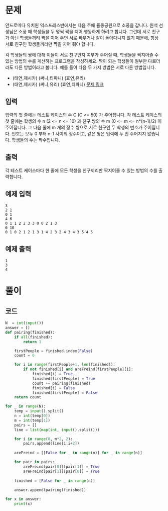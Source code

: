 # 문제
안드로메다 유치원 익스프레스반에서는 다음 주에 율동공원으로 소풍을 갑니다. 원석 선생님은 소풍 때 학생들을 두 명씩 짝을 지어 행동하게 하려고 합니다. 그런데 서로 친구가 아닌 학생들끼리 짝을 지어 주면 서로 싸우거나 같이 돌아다니지 않기 때문에, 항상 서로 친구인 학생들끼리만 짝을 지어 줘야 합니다.

각 학생들의 쌍에 대해 이들이 서로 친구인지 여부가 주어질 때, 학생들을 짝지어줄 수 있는 방법의 수를 계산하는 프로그램을 작성하세요. 짝이 되는 학생들이 일부만 다르더라도 다른 방법이라고 봅니다. 예를 들어 다음 두 가지 방법은 서로 다른 방법입니다.
- (태연,제시카) (써니,티파니) (효연,유리)
- (태연,제시카) (써니,유리) (효연,티파니)
[문제 링크](https://www.algospot.com/judge/problem/read/PICNIC)
## 입력
입력의 첫 줄에는 테스트 케이스의 수 C (C <= 50) 가 주어집니다. 각 테스트 케이스의 첫 줄에는 학생의 수 n (2 <= n <= 10) 과 친구 쌍의 수 m (0 <= m <= n*(n-1)/2) 이 주어집니다. 그 다음 줄에 m 개의 정수 쌍으로 서로 친구인 두 학생의 번호가 주어집니다. 번호는 모두 0 부터 n-1 사이의 정수이고, 같은 쌍은 입력에 두 번 주어지지 않습니다. 학생들의 수는 짝수입니다.

## 출력
각 테스트 케이스마다 한 줄에 모든 학생을 친구끼리만 짝지어줄 수 있는 방법의 수를 출력합니다.

## 예제 입력
```
3 
2 1 
0 1 
4 6 
0 1 1 2 2 3 3 0 0 2 1 3 
6 10 
0 1 0 2 1 2 1 3 1 4 2 3 2 4 3 4 3 5 4 5
```
## 예제 출력
```
1
3
4
```


# 풀이
## 코드
```python
N  = int(input())
answer = []
def pairing(finished):
    if all(finished):
        return 1

    firstPeople = finished.index(False)
    count = 0

    for i in range(firstPeople+1, len(finished)):
        if not finished[i] and areFreind[firstPeople][i]:
            finished[i] = True
            finished[firstPeople] = True
            count += pairing(finished)
            finished[i] = False
            finished[firstPeople] = False
    return count

for _ in range(N):
    temp = input().split()
    n = int(temp[0])
    m = int(temp[1])
    pairs = []
    line = list(map(int, input().split()))

    for i in range(0, m*2, 2):
        pairs.append(line[i:i+2])
    
    areFreind = [[False for _ in range(n)] for _ in range(n)]

    for pair in pairs:
        areFreind[pair[0]][pair[1]] = True
        areFreind[pair[1]][pair[0]] = True
    
    finished = [False for _ in range(n)]
    
    answer.append(pairing(finished))

for x in answer:
    print(x)
```
